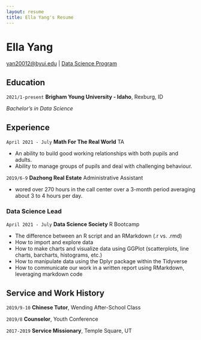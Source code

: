 ```yaml
---
layout: resume
title: Ella Yang's Resume
---
```

# Ella Yang



<div id="webaddress">
<a href="datascience@byui.edu">yan20012@byui.edu</a>
| <a href="https://byuidatascience.github.io/development.html">Data Science Program</a>
</div>

<!-- https://www.monique.tech/the-art-of-markdown -->


## Education
`2021/1-present`
__Brigham Young University - Idaho__, Rexburg, ID

_Bachelor’s in Data Science_


## Experience
`April 2021 - July`
__Math For The Real World__ TA
- An ability to build good working relationships with both pupils and adults.
- Ability to manage groups of pupils and deal with challenging behaviour.

`2019/6-9`
__Dazhong Real Estate__ Administrative Assistant
- wored over 270 hours in the call center over a 3-month period averaging about 3 to 4 hours per day. 

### Data Science Lead

`April 2021 - July`
__Data Science Society__ R Bootcamp

- The difference between an R script and an RMarkdown (.r vs. .rmd)
- How to import and explore data
- How to make charts and visualize data using GGPlot (scatterplots, line charts, barcharts, histograms, etc.)
- How to manipulate data using the Dplyr package within the Tidyverse
- How to communicate our work in a written report using RMarkdown, leveraging markdown code


## Service and Work History

`2019/9-10`
__Chinese Tutor__, Wending After-School Class

`2019/8`
__Counselor__, Youth Conference 

`2017-2019`
__Service Missionary__, Temple Square, UT 



<!-- ### Footer

Last updated: May 2013 -->


